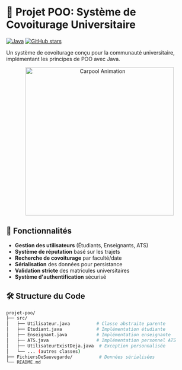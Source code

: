 # 🚗 Projet POO: Système de Covoiturage Universitaire

[![Java](https://img.shields.io/badge/Java-17%2B-blue?logo=openjdk)](https://openjdk.org/)
[![GitHub stars](https://img.shields.io/github/stars/zakaria-hammal/projet-poo?style=social)](https://github.com/zakaria-hammal/projet-poo/stargazers)

Un système de covoiturage conçu pour la communauté universitaire, implémentant les principes de POO avec Java.

<p align="center">
  <img src="https://media.giphy.com/media/v1.Y2lkPTc5MGI3NjExcWZ5b2V0Y3J5b3R1a2R4Y2Z5eHp4b2R4Y3B2dGJ6Z2VjZ3V0eCZlcD12MV9pbnRlcm5hbF9naWZfYnlfaWQmY3Q9Zw/3o7qE1YN7aBOFPRw8E/giphy.gif" width="400" alt="Carpool Animation">
</p>

## 🌟 Fonctionnalités

- **Gestion des utilisateurs** (Étudiants, Enseignants, ATS)
- **Système de réputation** basé sur les trajets
- **Recherche de covoiturage** par faculté/date
- **Sérialisation** des données pour persistance
- **Validation stricte** des matricules universitaires
- **Système d'authentification** sécurisé

## 🛠️ Structure du Code

```bash
projet-poo/
├── src/
│   ├── Utilisateur.java          # Classe abstraite parente
│   ├── Etudiant.java             # Implémentation étudiante
│   ├── Enseignant.java           # Implémentation enseignante
│   ├── ATS.java                  # Implémentation personnel ATS
│   ├── UtilisateurExistDeja.java  # Exception personnalisée
│   └── ... (autres classes)
├── FichiersDeSauvegarde/          # Données sérialisées
└── README.md